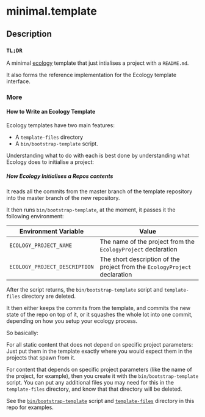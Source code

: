 # minimal.template

## Description

### `TL;DR`

A minimal [ecology](https://github.com/irreverent-pixel-feats/ecology) template that
just intialises a project with a `README.md`.

It also forms the reference implementation for the Ecology template interface.

### More

#### How to Write an Ecology Template

Ecology templates have two main features:

- A `template-files` directory
- A `bin/bootstrap-template` script.

Understanding what to do with each is best done by understanding what Ecology does
to initialise a project:

##### How Ecology Initialises a Repos contents

It reads all the commits from the master branch of the template repository into the master branch of
the new repository.

It then runs `bin/bootstrap-template`, at the moment, it passes it the following environment:

| Environment Variable          | Value |
|-------------------------------|----------------------------------------------------------------|
| `ECOLOGY_PROJECT_NAME`        | The name of the project from the `EcologyProject` declaration  |
| `ECOLOGY_PROJECT_DESCRIPTION` | The short description of the project from the `EcologyProject` declaration |

After the script returns, the `bin/bootstrap-template` script and `template-files` directory are deleted.

It then either keeps the commits from the template, and commits the new state of the repo on top of it,
or it squashes the whole lot into one commit, depending on how you setup your ecology process.

So basically:

For all static content that does not depend on specific project parameters: Just put them in the template
exactly where you would expect them in the projects that spawn from it.

For content that depends on specific project parameters (like the name of the project, for example),
then you create it with the `bin/bootstrap-template` script. You can put any additional files you may
need for this in the `template-files` directory, and know that that directory will be deleted.

See the [`bin/bootstrap-template`](./bin/bootstrap-template) script and [`template-files`](./template-files)
directory in this repo for examples.
